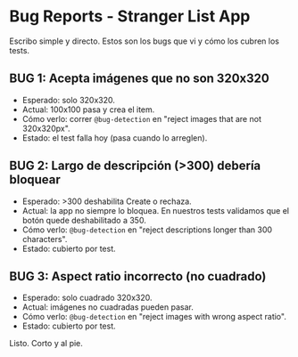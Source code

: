 # Bug Reports - Stranger List App

Escribo simple y directo. Estos son los bugs que vi y cómo los cubren los tests.

## BUG 1: Acepta imágenes que no son 320x320
- Esperado: solo 320x320.
- Actual: 100x100 pasa y crea el item.
- Cómo verlo: correr `@bug-detection` en "reject images that are not 320x320px".
- Estado: el test falla hoy (pasa cuando lo arreglen).

## BUG 2: Largo de descripción (>300) debería bloquear
- Esperado: >300 deshabilita Create o rechaza.
- Actual: la app no siempre lo bloquea. En nuestros tests validamos que el botón quede deshabilitado a 350.
- Cómo verlo: `@bug-detection` en "reject descriptions longer than 300 characters".
- Estado: cubierto por test.

## BUG 3: Aspect ratio incorrecto (no cuadrado)
- Esperado: solo cuadrado 320x320.
- Actual: imágenes no cuadradas pueden pasar.
- Cómo verlo: `@bug-detection` en "reject images with wrong aspect ratio".
- Estado: cubierto por test.

Listo. Corto y al pie.
